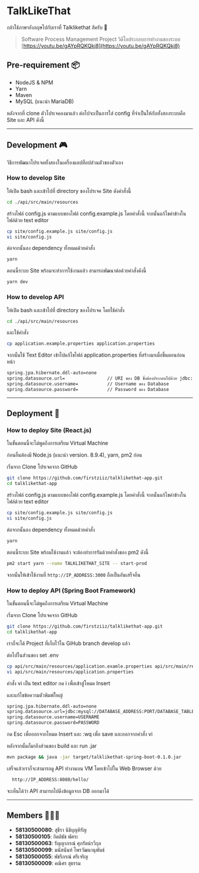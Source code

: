 # TalkLikeThat

กล้าใช้ภาษาอังกฤษไปกับเราที่ Talklikethat สิครับ 🎉

> Software Process Management Project
> วิดีโอประกอบการทำงานของระบบ [https://youtu.be/gAYpRQKQkj8](https://youtu.be/gAYpRQKQkj8)

## Pre-requirement 📦

* NodeJS & NPM
* Yarn
* Maven
* MySQL (แนะนำ MariaDB)

หลังจากที่ clone ตัวโปรเจคลงมาแล้ว ต่อไปจะเป็นการใส่ config ที่จำเป็นให้กับทั้งสองระบบคือ Site และ API ดังนี้

___

## Development 🎮

วิธีการพัฒนาโปรเจคทั้งสองในเครื่องแลปท็อปส่วนตัวของตัวเอง

### How to develop Site

ให้เปิด bash และเข้าไปที่ directory ของโปรเจค Site ดังคำสั่งนี้

```bash
cd ./api/src/main/resources
```

สร้างไฟล์ config.js ตามแบบของไฟล์ config.example.js โดยคำสั่งนี้ จากนั้นแก้ไขค่าข้างในไฟล์ด้วย text editor

```bash
cp site/config.example.js site/config.js
vi site/config.js
```

ต่อจากนั้นลง dependency ทั้งหมดด้วยคำสั่ง

```bash
yarn
```

ตอนนี้ระบบ Site พร้อมจะทำการใช้งานแล้ว สามารถพัฒนาต่อด้วยคำสั่งดังนี้

```bash
yarn dev
```

### How to develop API

ให้เปิด bash และเข้าไปที่ directory ของโปรเจค โดยใช้คำสั่ง

```bash
cd ./api/src/main/resources
```

และใช้คำสั่ง

```bash
cp application.example.properties application.properties
```

จากนั้นใช้ Text Editor เข้าไปแก้ไขไฟล์ application.properties ที่สร้างมาเมื่อขึ้นตอนก่อนหน้า

```bash
spring.jpa.hibernate.ddl-auto=none
spring.datasource.url=                // URI ของ DB ซึ่งต้องประกอบไปด้วย jdbc:mysql://DB_URL:PORT/DB_NAME
spring.datasource.username=           // Username ของ Database
spring.datasource.password=           // Password ของ Database
```

___

## Deployment 🚚

### How to deploy Site (React.js)

ในขั้นตอนนี้จะไม่พูดถึงการเตรียม Virtual Machine

ก่อนอื่นต้องมี Node.js (แนะนำ version. 8.9.4), yarn, pm2 ก่อน

เริ่มจาก Clone โปรเจคจาก GitHub

```bash
git clone https://github.com/firstziiz/talklikethat-app.git
cd talklikethat-app
```

สร้างไฟล์ config.js ตามแบบของไฟล์ config.example.js โดยคำสั่งนี้ จากนั้นแก้ไขค่าข้างในไฟล์ด้วย text editor

```bash
cp site/config.example.js site/config.js
vi site/config.js
```

ต่อจากนั้นลง dependency ทั้งหมดด้วยคำสั่ง

```bash
yarn
```

ตอนนี้ระบบ Site พร้อมใช้งานแล้ว จะต้องทำการรันด้วยคำสั่งของ pm2 ดังนี้

```bash
pm2 start yarn --name TALKLIKETHAT_SITE -- start-prod
```

จากนั้นให้เข้าใช้งานที่ `http://IP_ADDRESS:3000` ถือเป็นอันเสร็จอิ้น

### How to deploy API (Spring Boot Framework)

ในขั้นตอนนี้จะไม่พูดถึงการเตรียม Virtual Machine

เริ่มจาก Clone โปรเจคจาก GitHub

```bash
git clone https://github.com/firstziiz/talklikethat-app.git
cd talklikethat-app
```

เราก็จะได้ Project ที่เก็บไว้ใน GiHub branch develop แล้ว

ต่อไปในส่วนของ set .env

```bash
cp api/src/main/resources/application.examle.properties api/src/main/resources/application.properties
vi api/src/main/resources/application.properties
```

คำสั่ง vi เป็น text editor กด i เพื่อเข้าสู่โหมด Insert

และแก้ไขข้อความตัวพิมพ์ใหญ่

```bash
spring.jpa.hibernate.ddl-auto=none
spring.datasource.url=jdbc:mysql://DATABASE_ADDRESS:PORT/DATABASE_TABLE
spring.datasource.username=USERNAME
spring.datasource.password=PASSWORD
```

กด Esc เพื่อออกจากโหมด Insert และ :wq เพื่อ save และออกจากคำสั่ง vi

หลังจากนั้นก็มาถึงส่วนของ build และ run .jar 

```bash
mvn package && java -jar target/talklikethat-spring-boot-0.1.0.jar
```

เสร็จแล้วเราก็จะสามารถดู API ทำงานบน VM โดยเข้าไปใน Web Browser ด้วย

```bash
  http://IP_ADDRESS:8080/hello/
```

จะเห็นได้ว่า API สามารถไปดึงข้อมูลจาก DB ออกมาได้

___

## Members 👨🏻‍💻

* **58130500080**: สุธีรา นิธิบุญหิรัญ
* **58130500105**: กิตติธัช พัศระ
* **58130500063**: รัญญาภรณ์ ศุภรัตน์รวีกุล
* **58130500099**: มนัสนันท์ ไพรวัฒนานุพันธ์
* **58130500055**: พัชรีภรณ์ ศรีเจริญ
* **58130500009**: คณิศร สุธรรม
